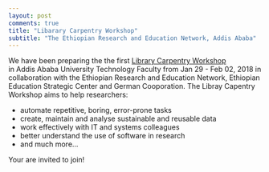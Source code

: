 ```yaml
---
layout: post
comments: true
title: "Libarary Carpentry Workshop"
subtitle: "The Ethiopian Research and Education Network, Addis Ababa"
---
```


We have been preparing the the first [Library Carpentry Workshop](https://mesfind.github.io/2018-01-29-Ethiopia/)  
in Addis Ababa University Technology Faculty from Jan 29 - Feb 02, 2018 in collaboration with the Ethiopian 
Research and Education Network, Ethiopian Education Strategic Center and German Cooporation. The Libray Capentry  Workshop aims to help researchers:

* automate repetitive, boring, error-prone tasks
* create, maintain and analyse sustainable and reusable data
* work effectively with IT and systems colleagues
* better understand the use of software in research
* and much more...

Your are invited to join!
